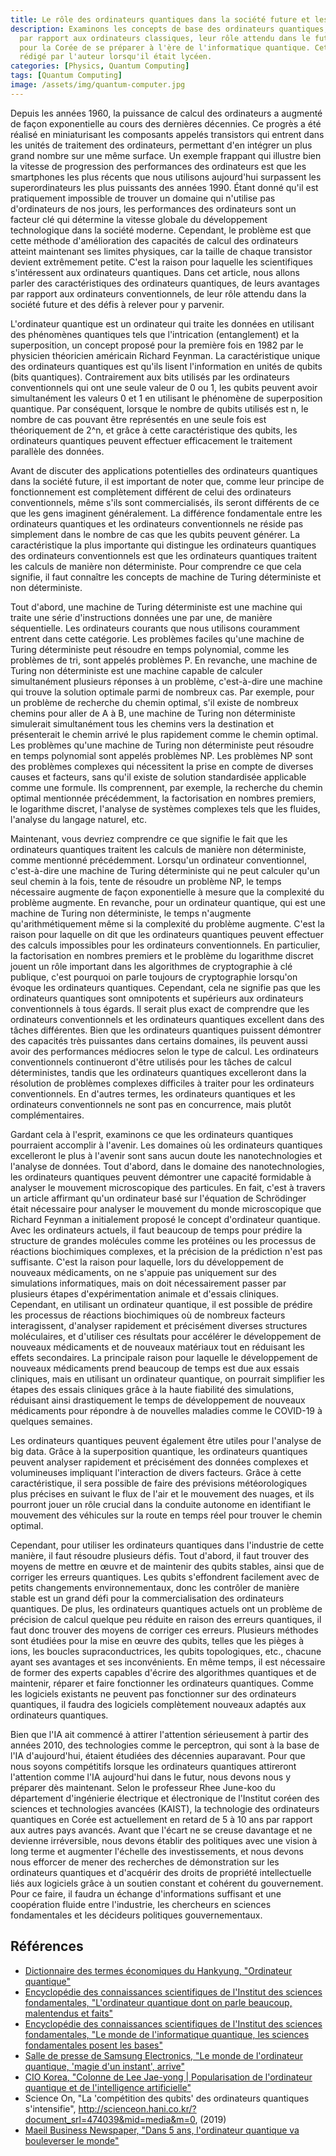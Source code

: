 ```yaml
---
title: Le rôle des ordinateurs quantiques dans la société future et les défis à relever
description: Examinons les concepts de base des ordinateurs quantiques, leurs avantages
  par rapport aux ordinateurs classiques, leur rôle attendu dans le futur, et la nécessité
  pour la Corée de se préparer à l'ère de l'informatique quantique. Cet essai a été
  rédigé par l'auteur lorsqu'il était lycéen.
categories: [Physics, Quantum Computing]
tags: [Quantum Computing]
image: /assets/img/quantum-computer.jpg
---
```

Depuis les années 1960, la puissance de calcul des ordinateurs a augmenté de façon exponentielle au cours des dernières décennies. Ce progrès a été réalisé en miniaturisant les composants appelés transistors qui entrent dans les unités de traitement des ordinateurs, permettant d'en intégrer un plus grand nombre sur une même surface. Un exemple frappant qui illustre bien la vitesse de progression des performances des ordinateurs est que les smartphones les plus récents que nous utilisons aujourd'hui surpassent les superordinateurs les plus puissants des années 1990. Étant donné qu'il est pratiquement impossible de trouver un domaine qui n'utilise pas d'ordinateurs de nos jours, les performances des ordinateurs sont un facteur clé qui détermine la vitesse globale du développement technologique dans la société moderne. Cependant, le problème est que cette méthode d'amélioration des capacités de calcul des ordinateurs atteint maintenant ses limites physiques, car la taille de chaque transistor devient extrêmement petite. C'est la raison pour laquelle les scientifiques s'intéressent aux ordinateurs quantiques. Dans cet article, nous allons parler des caractéristiques des ordinateurs quantiques, de leurs avantages par rapport aux ordinateurs conventionnels, de leur rôle attendu dans la société future et des défis à relever pour y parvenir.

L'ordinateur quantique est un ordinateur qui traite les données en utilisant des phénomènes quantiques tels que l'intrication (entanglement) et la superposition, un concept proposé pour la première fois en 1982 par le physicien théoricien américain Richard Feynman.
La caractéristique unique des ordinateurs quantiques est qu'ils lisent l'information en unités de qubits (bits quantiques). Contrairement aux bits utilisés par les ordinateurs conventionnels qui ont une seule valeur de 0 ou 1, les qubits peuvent avoir simultanément les valeurs 0 et 1 en utilisant le phénomène de superposition quantique. Par conséquent, lorsque le nombre de qubits utilisés est n, le nombre de cas pouvant être représentés en une seule fois est théoriquement de 2^n, et grâce à cette caractéristique des qubits, les ordinateurs quantiques peuvent effectuer efficacement le traitement parallèle des données.

Avant de discuter des applications potentielles des ordinateurs quantiques dans la société future, il est important de noter que, comme leur principe de fonctionnement est complètement différent de celui des ordinateurs conventionnels, même s'ils sont commercialisés, ils seront différents de ce que les gens imaginent généralement. La différence fondamentale entre les ordinateurs quantiques et les ordinateurs conventionnels ne réside pas simplement dans le nombre de cas que les qubits peuvent générer. La caractéristique la plus importante qui distingue les ordinateurs quantiques des ordinateurs conventionnels est que les ordinateurs quantiques traitent les calculs de manière non déterministe. Pour comprendre ce que cela signifie, il faut connaître les concepts de machine de Turing déterministe et non déterministe.

Tout d'abord, une machine de Turing déterministe est une machine qui traite une série d'instructions données une par une, de manière séquentielle. Les ordinateurs courants que nous utilisons couramment entrent dans cette catégorie. Les problèmes faciles qu'une machine de Turing déterministe peut résoudre en temps polynomial, comme les problèmes de tri, sont appelés problèmes P.
En revanche, une machine de Turing non déterministe est une machine capable de calculer simultanément plusieurs réponses à un problème, c'est-à-dire une machine qui trouve la solution optimale parmi de nombreux cas. Par exemple, pour un problème de recherche du chemin optimal, s'il existe de nombreux chemins pour aller de A à B, une machine de Turing non déterministe simulerait simultanément tous les chemins vers la destination et présenterait le chemin arrivé le plus rapidement comme le chemin optimal. Les problèmes qu'une machine de Turing non déterministe peut résoudre en temps polynomial sont appelés problèmes NP.
Les problèmes NP sont des problèmes complexes qui nécessitent la prise en compte de diverses causes et facteurs, sans qu'il existe de solution standardisée applicable comme une formule. Ils comprennent, par exemple, la recherche du chemin optimal mentionnée précédemment, la factorisation en nombres premiers, le logarithme discret, l'analyse de systèmes complexes tels que les fluides, l'analyse du langage naturel, etc.

Maintenant, vous devriez comprendre ce que signifie le fait que les ordinateurs quantiques traitent les calculs de manière non déterministe, comme mentionné précédemment. Lorsqu'un ordinateur conventionnel, c'est-à-dire une machine de Turing déterministe qui ne peut calculer qu'un seul chemin à la fois, tente de résoudre un problème NP, le temps nécessaire augmente de façon exponentielle à mesure que la complexité du problème augmente. En revanche, pour un ordinateur quantique, qui est une machine de Turing non déterministe, le temps n'augmente qu'arithmétiquement même si la complexité du problème augmente. C'est la raison pour laquelle on dit que les ordinateurs quantiques peuvent effectuer des calculs impossibles pour les ordinateurs conventionnels. En particulier, la factorisation en nombres premiers et le problème du logarithme discret jouent un rôle important dans les algorithmes de cryptographie à clé publique, c'est pourquoi on parle toujours de cryptographie lorsqu'on évoque les ordinateurs quantiques.
Cependant, cela ne signifie pas que les ordinateurs quantiques sont omnipotents et supérieurs aux ordinateurs conventionnels à tous égards. Il serait plus exact de comprendre que les ordinateurs conventionnels et les ordinateurs quantiques excellent dans des tâches différentes. Bien que les ordinateurs quantiques puissent démontrer des capacités très puissantes dans certains domaines, ils peuvent aussi avoir des performances médiocres selon le type de calcul.
Les ordinateurs conventionnels continueront d'être utilisés pour les tâches de calcul déterministes, tandis que les ordinateurs quantiques excelleront dans la résolution de problèmes complexes difficiles à traiter pour les ordinateurs conventionnels. En d'autres termes, les ordinateurs quantiques et les ordinateurs conventionnels ne sont pas en concurrence, mais plutôt complémentaires.

Gardant cela à l'esprit, examinons ce que les ordinateurs quantiques pourraient accomplir à l'avenir. Les domaines où les ordinateurs quantiques excelleront le plus à l'avenir sont sans aucun doute les nanotechnologies et l'analyse de données. Tout d'abord, dans le domaine des nanotechnologies, les ordinateurs quantiques peuvent démontrer une capacité formidable à analyser le mouvement microscopique des particules. En fait, c'est à travers un article affirmant qu'un ordinateur basé sur l'équation de Schrödinger était nécessaire pour analyser le mouvement du monde microscopique que Richard Feynman a initialement proposé le concept d'ordinateur quantique.
Avec les ordinateurs actuels, il faut beaucoup de temps pour prédire la structure de grandes molécules comme les protéines ou les processus de réactions biochimiques complexes, et la précision de la prédiction n'est pas suffisante. C'est la raison pour laquelle, lors du développement de nouveaux médicaments, on ne s'appuie pas uniquement sur des simulations informatiques, mais on doit nécessairement passer par plusieurs étapes d'expérimentation animale et d'essais cliniques. Cependant, en utilisant un ordinateur quantique, il est possible de prédire les processus de réactions biochimiques où de nombreux facteurs interagissent, d'analyser rapidement et précisément diverses structures moléculaires, et d'utiliser ces résultats pour accélérer le développement de nouveaux médicaments et de nouveaux matériaux tout en réduisant les effets secondaires. La principale raison pour laquelle le développement de nouveaux médicaments prend beaucoup de temps est due aux essais cliniques, mais en utilisant un ordinateur quantique, on pourrait simplifier les étapes des essais cliniques grâce à la haute fiabilité des simulations, réduisant ainsi drastiquement le temps de développement de nouveaux médicaments pour répondre à de nouvelles maladies comme le COVID-19 à quelques semaines.

Les ordinateurs quantiques peuvent également être utiles pour l'analyse de big data. Grâce à la superposition quantique, les ordinateurs quantiques peuvent analyser rapidement et précisément des données complexes et volumineuses impliquant l'interaction de divers facteurs. Grâce à cette caractéristique, il sera possible de faire des prévisions météorologiques plus précises en suivant le flux de l'air et le mouvement des nuages, et ils pourront jouer un rôle crucial dans la conduite autonome en identifiant le mouvement des véhicules sur la route en temps réel pour trouver le chemin optimal.

Cependant, pour utiliser les ordinateurs quantiques dans l'industrie de cette manière, il faut résoudre plusieurs défis. Tout d'abord, il faut trouver des moyens de mettre en œuvre et de maintenir des qubits stables, ainsi que de corriger les erreurs quantiques. Les qubits s'effondrent facilement avec de petits changements environnementaux, donc les contrôler de manière stable est un grand défi pour la commercialisation des ordinateurs quantiques. De plus, les ordinateurs quantiques actuels ont un problème de précision de calcul quelque peu réduite en raison des erreurs quantiques, il faut donc trouver des moyens de corriger ces erreurs. Plusieurs méthodes sont étudiées pour la mise en œuvre des qubits, telles que les pièges à ions, les boucles supraconductrices, les qubits topologiques, etc., chacune ayant ses avantages et ses inconvénients.
En même temps, il est nécessaire de former des experts capables d'écrire des algorithmes quantiques et de maintenir, réparer et faire fonctionner les ordinateurs quantiques. Comme les logiciels existants ne peuvent pas fonctionner sur des ordinateurs quantiques, il faudra des logiciels complètement nouveaux adaptés aux ordinateurs quantiques.

Bien que l'IA ait commencé à attirer l'attention sérieusement à partir des années 2010, des technologies comme le perceptron, qui sont à la base de l'IA d'aujourd'hui, étaient étudiées des décennies auparavant. Pour que nous soyons compétitifs lorsque les ordinateurs quantiques attireront l'attention comme l'IA aujourd'hui dans le futur, nous devons nous y préparer dès maintenant.
Selon le professeur Rhee June-koo du département d'ingénierie électrique et électronique de l'Institut coréen des sciences et technologies avancées (KAIST), la technologie des ordinateurs quantiques en Corée est actuellement en retard de 5 à 10 ans par rapport aux autres pays avancés. Avant que l'écart ne se creuse davantage et ne devienne irréversible, nous devons établir des politiques avec une vision à long terme et augmenter l'échelle des investissements, et nous devons nous efforcer de mener des recherches de démonstration sur les ordinateurs quantiques et d'acquérir des droits de propriété intellectuelle liés aux logiciels grâce à un soutien constant et cohérent du gouvernement. Pour ce faire, il faudra un échange d'informations suffisant et une coopération fluide entre l'industrie, les chercheurs en sciences fondamentales et les décideurs politiques gouvernementaux.

## Références
- [Dictionnaire des termes économiques du Hankyung, "Ordinateur quantique"](https://dic.hankyung.com/economy/view/?seq=11787)
- [Encyclopédie des connaissances scientifiques de l'Institut des sciences fondamentales, "L'ordinateur quantique dont on parle beaucoup, malentendus et faits"](https://www.ibs.re.kr/cop/bbs/BBSMSTR_000000000901/selectBoardArticle.do?nttId=14100)
- [Encyclopédie des connaissances scientifiques de l'Institut des sciences fondamentales, "Le monde de l'informatique quantique, les sciences fondamentales posent les bases"](https://www.ibs.re.kr/cop/bbs/BBSMSTR_000000000901/selectBoardArticle.do?nttId=14274)
- [Salle de presse de Samsung Electronics, "Le monde de l'ordinateur quantique, 'magie d'un instant', arrive"](https://news.samsung.com/kr/찰나의-마법-양자컴퓨터-세계가-온다)
- [CIO Korea, "Colonne de Lee Jae-yong \| Popularisation de l'ordinateur quantique et de l'intelligence artificielle"](https://www.ciokorea.com/news/38257)
- Science On, "La 'compétition des qubits' des ordinateurs quantiques s'intensifie", http://scienceon.hani.co.kr/?document_srl=474039&mid=media&m=0, (2019)
- [Maeil Business Newspaper, "Dans 5 ans, l'ordinateur quantique va bouleverser le monde"](https://www.mk.co.kr/news/business/view/2018/08/515351/)
